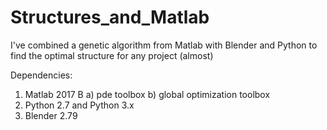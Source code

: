 # Structures_and_Matlab

I've combined a genetic algorithm from Matlab with Blender and Python to find the optimal structure for any project (almost)

Dependencies:
  1) Matlab 2017 B
      a) pde toolbox
      b) global optimization toolbox
  2) Python 2.7 and Python 3.x
  3) Blender 2.79
  
